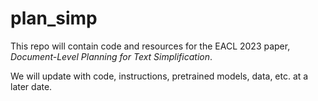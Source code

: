# plan_simp

This repo will contain code and resources for the EACL 2023 paper, _Document-Level Planning for Text Simplification_.

We will update with code, instructions, pretrained models, data, etc. at a later date.
